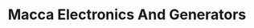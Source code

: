 ---
title: "Macca Electronics And Generators"
url: /karachi/macca-electronics-and-generators/
shop: electronics
---